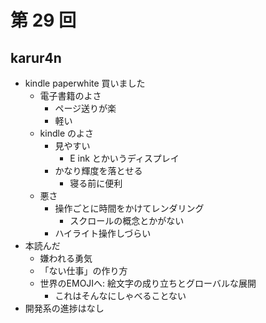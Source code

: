 # 第 29 回

## karur4n

- kindle paperwhite 買いました
  - 電子書籍のよさ
    - ページ送りが楽
    - 軽い
  - kindle のよさ
    - 見やすい
      - E ink とかいうディスプレイ
    - かなり輝度を落とせる
      - 寝る前に便利
  - 悪さ
    - 操作ごとに時間をかけてレンダリング
      - スクロールの概念とかがない
    - ハイライト操作しづらい
- 本読んだ
  - 嫌われる勇気
  - 「ない仕事」の作り方
  - 世界のEMOJIへ: 絵文字の成り立ちとグローバルな展開
    - これはそんなにしゃべることない
- 開発系の進捗はなし
